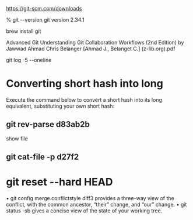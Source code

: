 https://git-scm.com/downloads

% git --version
git version 2.34.1

brew install git

Advanced Git Understanding Git Collaboration  Workflows (2nd Edition) by Jawwad Ahmad Chris Belanger [Ahmad J., Belanget C.] (z-lib.org).pdf

git log -5 --oneline

# Converting short hash into long
Execute the command below to convert a short hash into its long equivalent, substituting your own short hash:
## git rev-parse d83ab2b

show file
## git cat-file -p d27f2

 # git reset --hard HEAD
 
 • git config merge.conflictstyle diff3 provides a three-way view of the conflict, with the common ancestor, “their” change, and “our” change.
• git status -sb gives a concise view of the state of your working tree.
